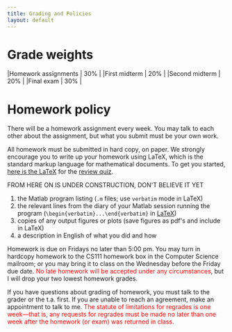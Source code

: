 ```yaml
---
title: Grading and Policies
layout: default
---
```


# Grade weights

|Homework assignments | 30% |
|First midterm        | 20% |
|Second midterm       | 20% |
|Final exam           | 30% |

# Homework policy

There will be a homework assignment every week. You may talk to each
other about the assignment, but what you submit must be your own work. 

All homework must be submitted in hard copy, on paper. 
We strongly encourage you to write up your homework using
LaTeX, which is the standard markup language for mathematical
documents. To get you started, [here is the LaTeX](http://www.cs.ucsb.edu/~gilbert/cs111/old/cs111Fall2010/quiz/quiz.tex) for the [review quiz](http://www.cs.ucsb.edu/~gilbert/cs111/old/cs111Fall2010/quiz/quiz.pdf).

FROM HERE ON IS UNDER CONSTRUCTION, DON'T BELIEVE IT YET

1. the Matlab program listing (`.m` files; use `verbatim` mode in LaTeX)
2. the relevant lines from the diary of your Matlab session running the program
   (`\begin{verbatim}...\end{verbatim}` in
   [LaTeX](https://ucsb-cs111.github.io/topics/latex/))
3. copies of any output figures or plots (save figures as pdf's and include in LaTeX)
4. a description in English of what you did and how

Homework is due on Fridays no later than 5:00 pm. 
You may turn in hardcopy homework to the CS111 homework box 
in the Computer Science mailroom; or you may bring it to class 
on the Wednesday before the Friday due date.
<span style="color:red">No late homework will be accepted
under any circumstances</span>, but I will drop your two lowest
homework grades.

If you have questions about grading of homework, you must talk to the 
grader or the t.a. first. If you are unable to reach an agreement, 
make an appointment to talk to me. <span style="color:red">The statute of
limitations for regrades is one week<span>&mdash;that is, any requests
for regrades must be made no later than one week after the homework
(or exam) was returned in class.

